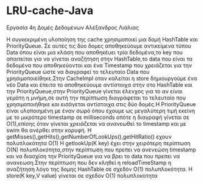# LRU-cache-Java
Εργασία 4η Δομές Δεδομένων
Αλέξανδρος Λιάλιας

Η συγκεκριμένη υλοποίηση της cache χρησιμοποιεί μια δομή HashTable και PriorityQueue.
Σε αυτές τις δύο δομες αποθηκεύουμε αντικείμενα τύπου Data όπου είναι μια κλάση που αποθηκέυει
τρία δεδομένα,το key που απαιτείται για να γίνεται αναζήτηση στην HashTable,το data που
είναι τα δεδομένα που αποθηκεύονται και ένα Timestamp που χρειάζεται για την PriorityQueue ώστε
να διαγραφεί το τελευταίο Data που χρησιμοποιείθηκε.Στην CacheImpl οταν καλείται η store
δημιουργούμε ένα νέο Data και έπειτα το αποθηκεύουμε αντίστοιχα στην στο HashTable και
την PriorityQueue,στην PriorityQueue γίνεται έλενχος για το αν είναι γεμάτη η μνήμη,σε αυτή την
περίπτωση διαγράφεται το τελευταίο που χρησιμοποιήθηκε και εισάγεται αντίστοιχα στις δύο δομές.Η
PriorityQueue είναι υλοποιημένη με έναν σωρό όπου έχουμε ως μεγαλύτερη τιμή εκείνη με το
μικρότερο timestamp σε milliseconds οπότε η διαγραφή γίνεται σε O(1),επίσης όταν γίνεται χρειάζεται
να ανανεωθεί το timestamp και με swim θα ανέρθει στην κορυφή.
Η getMisses(),getHits(),getNumberOfLookUps(),getHitRatio() εχουν πολυπλοκότητα O(1)
Η getlookUp(K key) έχει στην χειρότερη περίπτωση O(N) πολυπλοκότητα,στην περίπτωση που πρεπει να
ανενεώση timestamp και να διασχίση την PriorityQueue για να βρει το data που πρεπει να
ανανεωση.Στην περίπτωση που δεν κληθεί η reloadTimeStamp η αναζήτηση λόγο της δομης HashTable
σε σχεδόν O(1) πολυπλοκότητα.
Η store(K key,V value) γίνεται σε σχεδον  O(1) πολυπλοκοτητα 
